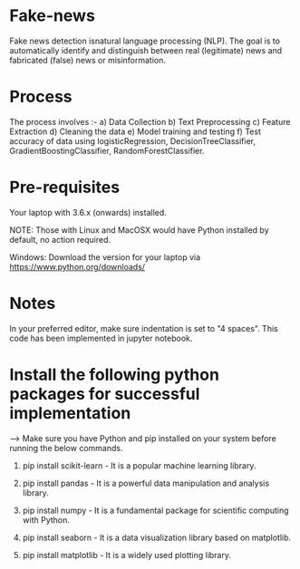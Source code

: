 # Fake-news
Fake news detection isnatural language processing (NLP). The goal is to automatically identify and distinguish between real (legitimate) news and fabricated (false) news or misinformation.

# Process
The process involves :- a) Data Collection  b) Text Preprocessing  c) Feature Extraction  d) Cleaning the data e) Model training and testing  f) Test accuracy of data using logisticRegression, DecisionTreeClassifier, GradientBoostingClassifier, RandomForestClassifier.

# Pre-requisites
Your laptop with 3.6.x (onwards) installed.

NOTE: Those with Linux and MacOSX would have Python installed by default, no action required.

Windows: Download the version for your laptop via https://www.python.org/downloads/

# Notes
In your preferred editor, make sure indentation is set to "4 spaces". This code has been implemented in jupyter notebook.

# Install the following python packages for successful implementation
--> Make sure you have Python and pip installed on your system before running the below commands.

1. pip install scikit-learn -  It is a popular machine learning library.

2. pip install pandas - It is a powerful data manipulation and analysis library. 

3. pip install numpy -  It is a fundamental package for scientific computing with Python.

4. pip install seaborn - It is a data visualization library based on matplotlib.

5. pip install matplotlib - It is a widely used plotting library.
